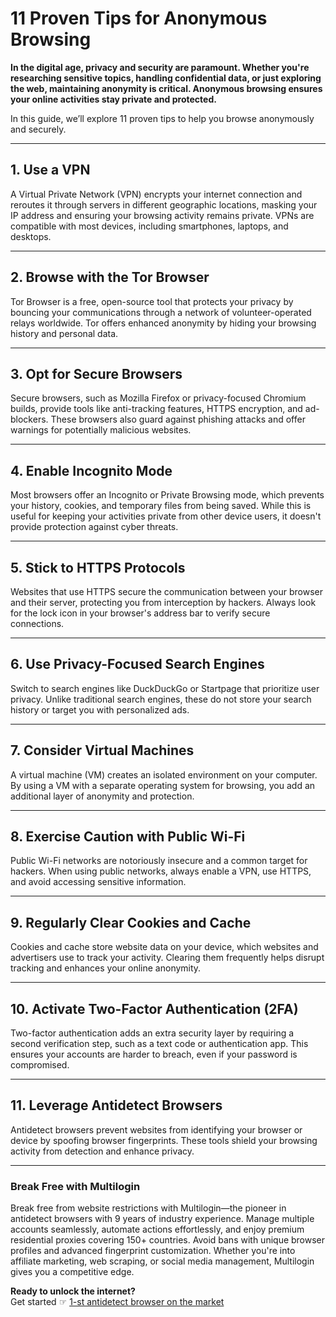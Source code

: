# 11 Proven Tips for Anonymous Browsing

**In the digital age, privacy and security are paramount. Whether you're researching sensitive topics, handling confidential data, or just exploring the web, maintaining anonymity is critical. Anonymous browsing ensures your online activities stay private and protected.**

In this guide, we’ll explore 11 proven tips to help you browse anonymously and securely.

---

## 1. Use a VPN  
A Virtual Private Network (VPN) encrypts your internet connection and reroutes it through servers in different geographic locations, masking your IP address and ensuring your browsing activity remains private. VPNs are compatible with most devices, including smartphones, laptops, and desktops.

---

## 2. Browse with the Tor Browser  
Tor Browser is a free, open-source tool that protects your privacy by bouncing your communications through a network of volunteer-operated relays worldwide. Tor offers enhanced anonymity by hiding your browsing history and personal data.

---

## 3. Opt for Secure Browsers  
Secure browsers, such as Mozilla Firefox or privacy-focused Chromium builds, provide tools like anti-tracking features, HTTPS encryption, and ad-blockers. These browsers also guard against phishing attacks and offer warnings for potentially malicious websites.

---

## 4. Enable Incognito Mode  
Most browsers offer an Incognito or Private Browsing mode, which prevents your history, cookies, and temporary files from being saved. While this is useful for keeping your activities private from other device users, it doesn't provide protection against cyber threats.

---

## 5. Stick to HTTPS Protocols  
Websites that use HTTPS secure the communication between your browser and their server, protecting you from interception by hackers. Always look for the lock icon in your browser's address bar to verify secure connections.

---

## 6. Use Privacy-Focused Search Engines  
Switch to search engines like DuckDuckGo or Startpage that prioritize user privacy. Unlike traditional search engines, these do not store your search history or target you with personalized ads.

---

## 7. Consider Virtual Machines  
A virtual machine (VM) creates an isolated environment on your computer. By using a VM with a separate operating system for browsing, you add an additional layer of anonymity and protection.

---

## 8. Exercise Caution with Public Wi-Fi  
Public Wi-Fi networks are notoriously insecure and a common target for hackers. When using public networks, always enable a VPN, use HTTPS, and avoid accessing sensitive information.

---

## 9. Regularly Clear Cookies and Cache  
Cookies and cache store website data on your device, which websites and advertisers use to track your activity. Clearing them frequently helps disrupt tracking and enhances your online anonymity.

---

## 10. Activate Two-Factor Authentication (2FA)  
Two-factor authentication adds an extra security layer by requiring a second verification step, such as a text code or authentication app. This ensures your accounts are harder to breach, even if your password is compromised.

---

## 11. Leverage Antidetect Browsers  
Antidetect browsers prevent websites from identifying your browser or device by spoofing browser fingerprints. These tools shield your browsing activity from detection and enhance privacy.

---

### Break Free with Multilogin  
Break free from website restrictions with Multilogin—the pioneer in antidetect browsers with 9 years of industry experience. Manage multiple accounts seamlessly, automate actions effortlessly, and enjoy premium residential proxies covering 150+ countries. Avoid bans with unique browser profiles and advanced fingerprint customization. Whether you're into affiliate marketing, web scraping, or social media management, Multilogin gives you a competitive edge.  

**Ready to unlock the internet?**  
Get started ☞ [1-st antidetect browser on the market](https://bit.ly/multIlogin)
